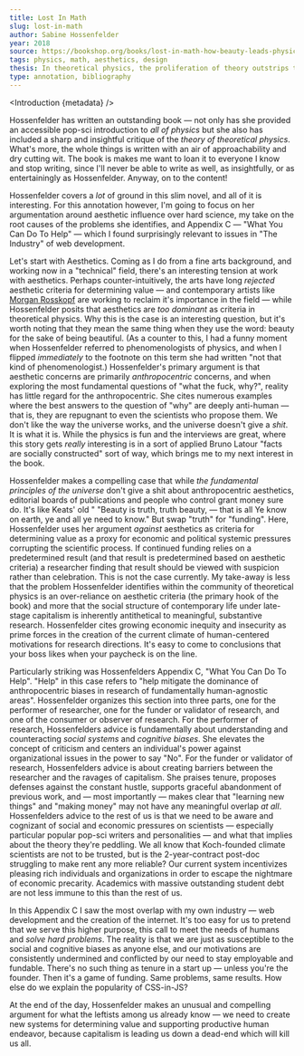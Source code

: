 ```yaml
---
title: Lost In Math
slug: lost-in-math
author: Sabine Hossenfelder
year: 2018
source: https://bookshop.org/books/lost-in-math-how-beauty-leads-physics-astray/9781541646766
tags: physics, math, aesthetics, design
thesis: In theoretical physics, the proliferation of theory outstrips the pace of experiment, leading to a situation where theories must be assessed by criteria other than their relationship to the real world. The current criteria are aesthetic ones, and that has led to 30 years of stagnation.
type: annotation, bibliography
---
```


<script>
  import Introduction from '../components/Introduction.svelte'
</script>

<Introduction {metadata} />

Hossenfelder has written an outstanding book — not only has she provided an accessible pop-sci introduction to _all of physics_ but she also has included a sharp and insightful critique of the _theory of theoretical physics_. What's more, the whole things is written with an air of approachability and dry cutting wit. The book is makes me want to loan it to everyone I know and stop writing, since I'll never be able to write as well, as insightfully, or as entertainingly as Hossenfelder. Anyway, on to the content!

Hossenfelder covers a _lot_ of ground in this slim novel, and all of it is interesting. For this annotation however, I'm going to focus on her argumentation around aesthetic influence over hard science, my take on the root causes of the problems she identifies, and Appendix C — "What You Can Do To Help" — which I found surprisingly relevant to issues in "The Industry" of web development.

Let's start with Aesthetics. Coming as I do from a fine arts background, and working now in a "technical" field, there's an interesting tension at work with aesthetics. Perhaps counter-intuitively, the arts have long _rejected_ aesthetic criteria for determining value — and contemporary artists like [Morgan Rosskopf](http://morganrosskopf.com/) are working to reclaim it's importance in the field — while Hossenfelder posits that aesthetics are _too dominant_ as criteria in theoretical physics. Why this is the case is an interesting question, but it's worth noting that they mean the same thing when they use the word: beauty for the sake of being beautiful. (As a counter to this, I had a funny moment when Hossenfelder referred to phenomenologists of physics, and when I flipped _immediately_ to the footnote on this term she had written "not that kind of phenomenologist.) Hossenfelder's primary argument is that aesthetic concerns are primarily _anthropocentric_ concerns, and when exploring the most fundamental questions of "what the fuck, why?", reality has little regard for the anthropocentric. She cites numerous examples where the best answers to the question of "why" are deeply anti-human — that is, they are repugnant to even the scientists who propose them. We don't like the way the universe works, and the universe doesn't give a _shit_. It is what it is. While the physics is fun and the interviews are great, where this story gets _really_ interesting is in a sort of applied Bruno Latour "facts are socially constructed" sort of way, which brings me to my next interest in the book. 

Hossenfelder makes a compelling case that while _the fundamental principles of the universe_ don't give a shit about anthropocentric aesthetics, editorial boards of publications and  people who control grant money sure do. It's like Keats' old "  "Beauty is truth, truth beauty, — that is all Ye know on earth, ye and all ye need to know." But swap "truth" for "funding". Here, Hossenfelder uses her argument _against_ aesthetics as criteria for determining value as a proxy for economic and political systemic pressures corrupting the scientific process. If continued funding relies on a predetermined result (and that result is predetermined based on aesthetic criteria) a researcher finding that result should be viewed with suspicion rather than celebration. This is not the case currently. My take-away is less that the problem Hossenfelder identifies within the community of theoretical physics is an over-reliance on aesthetic criteria (the primary hook of the book) and more that the social structure of contemporary life under late-stage capitalism is inherently antithetical to meaningful, substantive research. Hossenfelder cites growing economic inequity and insecurity as prime forces in the creation of the current climate of human-centered motivations for research directions. It's easy to come to conclusions that your boss likes when your paycheck is on the line. 

Particularly striking was Hossenfelders Appendix C, "What You Can Do To Help". "Help" in this case refers to "help mitigate the dominance of anthropocentric biases in research of fundamentally human-agnostic areas". Hossenfelder organizes this section into three parts, one for the performer of researcher, one for the funder or validator of research, and one of the consumer or observer of research. For the performer of research, Hossenfelders advice is fundamentally about understanding and counteracting _social systems_ and _cognitive biases_. She elevates the concept of criticism and centers an individual's power against organizational issues in the power to say "No". For the funder or validator of research, Hossenfelders advice is about creating barriers between the researcher and the ravages of capitalism. She praises tenure, proposes defenses against the constant hustle, supports graceful  abandonment of previous work, and — most importantly — makes clear that "learning new things" and "making money" may not have any meaningful overlap _at all_. Hossenfelders advice to the rest of us is that we need to be aware and cognizant of social and economic pressures on scientists — especially particular popular pop-sci writers and personalities — and what that implies about the theory they're peddling. We all know that Koch-founded climate scientists are not to be trusted, but is the 2-year-contract post-doc struggling to make rent any more reliable? Our current system incentivizes pleasing rich individuals and organizations in order to escape the nightmare of economic precarity. Academics with massive outstanding student debt are not less immune to this than the rest of us. 

In this Appendix C I saw the most overlap with my own industry — web development and the creation of the internet. It's too easy for us to pretend that we serve this higher purpose, this call to meet the needs of humans and _solve hard problems_. The reality is that we are just as susceptible to the social and cognitive biases as anyone else, and our motivations are consistently undermined and conflicted by our need to stay employable and fundable. There's no such thing as tenure in a start up — unless you're the founder. Then it's a game of funding. Same problems, same results. How else do we explain the popularity of CSS-in-JS?

At the end of the day, Hossenfelder makes an unusual and compelling argument for what the leftists among us already know — we need to create new systems for determining value and supporting productive human endeavor, because capitalism is  leading us down a dead-end which will kill us all. 